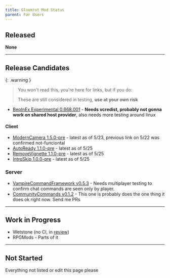 ```yaml
---
title: Gloomrot Mod Status
parent: For Users
---
```


## Released
**None**

---

## Release Candidates

{: .warning }
> You won't read this, you're here for links, but if you do:
>
> These are still considered in testing, **use at your own risk**

- [BepInEx Experimental 0.668.001](https://github.com/decaprime/VRising-Modding/releases/tag/0.668.001) - **Needs vcredist, probably not gonna work on shared host provider**, also needs more testing around linux

#### Client
- [ModernCamera 1.5.0-pre](https://github.com/v-rising/ModernCamera/releases/tag/ModernCamera-v1.5.0-pre) - latest as of 5/23, previous link on 5/22 was confirmed not-funciontal
- [AutoReady 1.1.0-pre](https://github.com/iZastic/vrising-autoready/releases/tag/AutoReady-v1.1.0-pre) - latest as of 5/25
- [RemoveVignette 1.1.0-pre](https://github.com/iZastic/vrising-removevignette/releases/tag/RemoveVignette-v1.1.0-pre) - latest as of 5/25
- [IntroSkip 1.0.0-pre](https://github.com/iZastic/vrising-introskip/releases/tag/IntroSkip-v1.0.0-pre) - latest as of 5/25

### Server
- [VampireCommandFramework v0.5.3](https://github.com/decaprime/VampireCommandFramework/releases/tag/v0.5.3) - Needs multiplayer testing to confirm chat commands are seen only by player.
- [CommunityCommands v0.1.2](https://github.com/decaprime/CommunityCommands/releases/tag/v0.1.2) - This one is probably does the one thing it does ok right now. Send me PRs

---

## Work in Progress
- Wetstone (no CI, in [review](https://github.com/molenzwiebel/Wetstone/pull/12))
- RPGMods - Parts of it

---

## Not Started
Everything not listed or edit this page please
